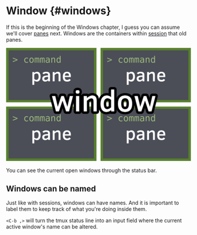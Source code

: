 # Window {#windows}

If this is the beginning of the Windows chapter, I guess you can assume we'll
cover [panes](#panes) next. Windows are the containers within
[session](#session) that old panes.

![Window](images/info/window.png)

You can see the current open windows through the status bar.

## Windows can be named

Just like with sessions, windows can have names. And it is important to label
them to keep track of what you're doing inside them.

`<C-b ,>` will turn the tmux status line into an input field where the current
active window's name can be altered.
